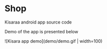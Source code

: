 # Shop
 Kisaraa android app source code
 
Demo of the app is presented below



![Kisara app demo](demo/demo.gif | width=100)
